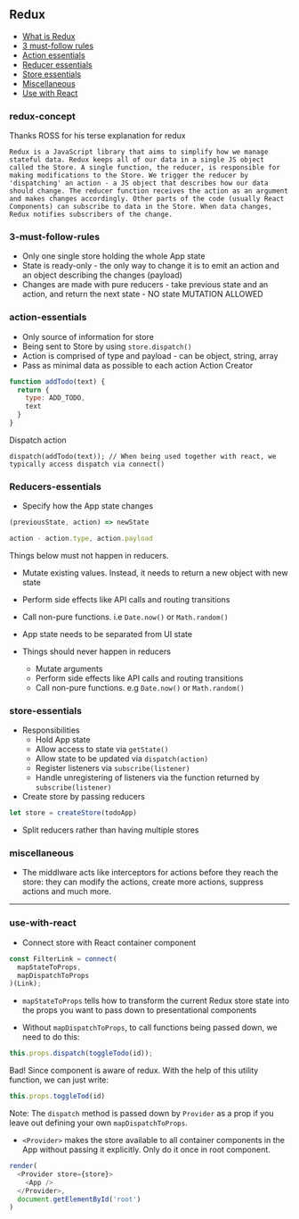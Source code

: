 ## Redux

* [What is Redux](#redux-concept)
* [3 must-follow rules](#3-must-follow-rules)
* [Action essentials](#action-essentials)
* [Reducer essentials](#reducer-essentials)
* [Store essentials](#store-essentials)
* [Miscellaneous](#miscellaneous)
* [Use with React](#use-with-react)

### redux-concept
Thanks ROSS for his terse explanation for redux

`
Redux is a JavaScript library that aims to simplify how we manage stateful data. Redux keeps all of our data in a single JS object called the Store. A single function, the reducer, is responsible for making modifications to the Store. We trigger the reducer by 'dispatching' an action - a JS object that describes how our data should change. The reducer function receives the action as an argument and makes changes accordingly. Other parts of the code (usually React Components) can subscribe to data in the Store. When data changes, Redux notifies subscribers of the change.
`

### 3-must-follow-rules
* Only one single store holding the whole App state
* State is ready-only - the only way to change it is to emit an action and an object describing the changes (payload)
* Changes are made with pure reducers - take previous state and an action, and return the next state - NO state MUTATION ALLOWED

### action-essentials
* Only source of information for store
* Being sent to Store by using `store.dispatch()`
* Action is comprised of type and payload - can be object, string, array
* Pass as minimal data as possible to each action
Action Creator
```javascript
function addTodo(text) {
  return {
    type: ADD_TODO,
    text
  }
}
```
Dispatch action
```
dispatch(addTodo(text)); // When being used together with react, we typically access dispatch via connect()
```

### Reducers-essentials
* Specify how the App state changes
```javascript
(previousState, action) => newState

action - action.type, action.payload
```
Things below must not happen in reducers.
* Mutate existing values. Instead, it needs to return a new object with new state
* Perform side effects like API calls and routing transitions
* Call non-pure functions. i.e `Date.now()` or `Math.random()`

* App state needs to be separated from UI state
* Things should never happen in reducers
  * Mutate arguments
  * Perform side effects like API calls and routing transitions
  * Call non-pure functions. e.g `Date.now()` or `Math.random()`

### store-essentials
* Responsibilities
  * Hold App state
  * Allow access to state via `getState()`
  * Allow state to be updated via `dispatch(action)`
  * Register listeners via `subscribe(listener)`
  * Handle unregistering of listeners via the function returned by `subscribe(listener)`
* Create store by passing reducers
```javascript
let store = createStore(todoApp)
```
* Split reducers rather than having multiple stores

### miscellaneous
* The middlware acts like interceptors for actions before they reach the store: they can modify the actions, create more actions, suppress actions and much more.

___

### use-with-react

* Connect store with React container component
```javascript
const FilterLink = connect(
  mapStateToProps,
  mapDispatchToProps
)(Link);
```
* `mapStateToProps` tells how to transform the current Redux store state into the props you want to pass down to presentational components

* Without `mapDispatchToProps`, to call functions being passed down, we need to do this:
```javascript
this.props.dispatch(toggleTodo(id));
```
Bad! Since component is aware of redux.
With the help of this utility function, we can just write:
```javascript
this.props.toggleTod(id)
```
Note: The `dispatch` method is passed down by `Provider` as a prop if you leave out defining your own `mapDispatchToProps`.

* `<Provider>` makes the store available to all container components in the App without passing it explicitly. Only do it once in root component.
```javascript
render(
  <Provider store={store}>
    <App />
  </Provider>,
  document.getElementById('root')
)
```





